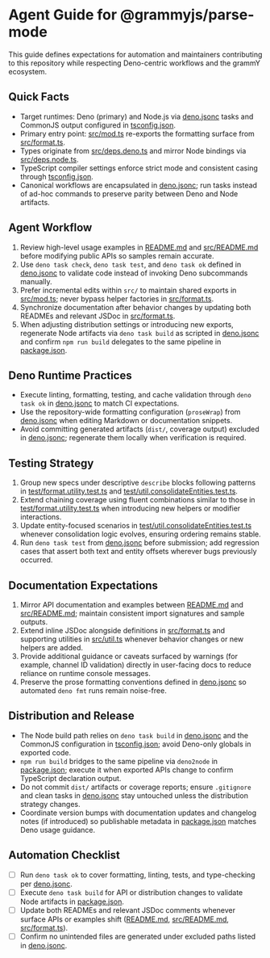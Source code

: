 # Agent Guide for @grammyjs/parse-mode

This guide defines expectations for automation and maintainers contributing to this repository while respecting Deno-centric workflows and the grammY ecosystem.

## Quick Facts

- Target runtimes: Deno (primary) and Node.js via [deno.jsonc](deno.jsonc:4) tasks and CommonJS output configured in [tsconfig.json](tsconfig.json:12).
- Primary entry point: [src/mod.ts](src/mod.ts:1) re-exports the formatting surface from [src/format.ts](src/format.ts:1).
- Types originate from [src/deps.deno.ts](src/deps.deno.ts:1) and mirror Node bindings via [src/deps.node.ts](src/deps.node.ts:1).
- TypeScript compiler settings enforce strict mode and consistent casing through [tsconfig.json](tsconfig.json:3).
- Canonical workflows are encapsulated in [deno.jsonc](deno.jsonc:4); run tasks instead of ad-hoc commands to preserve parity between Deno and Node artifacts.

## Agent Workflow

1. Review high-level usage examples in [README.md](README.md:12) and [src/README.md](src/README.md:12) before modifying public APIs so samples remain accurate.
2. Use `deno task check`, `deno task test`, and `deno task ok` defined in [deno.jsonc](deno.jsonc:4) to validate code instead of invoking Deno subcommands manually.
3. Prefer incremental edits within `src/` to maintain shared exports in [src/mod.ts](src/mod.ts:1); never bypass helper factories in [src/format.ts](src/format.ts:943).
4. Synchronize documentation after behavior changes by updating both READMEs and relevant JSDoc in [src/format.ts](src/format.ts:147).
5. When adjusting distribution settings or introducing new exports, regenerate Node artifacts via `deno task build` as scripted in [deno.jsonc](deno.jsonc:5) and confirm `npm run build` delegates to the same pipeline in [package.json](package.json:22).

## Deno Runtime Practices

- Execute linting, formatting, testing, and cache validation through `deno task ok` in [deno.jsonc](deno.jsonc:7) to match CI expectations.
- Use the repository-wide formatting configuration (`proseWrap`) from [deno.jsonc](deno.jsonc:18) when editing Markdown or documentation snippets.
- Avoid committing generated artifacts (`dist/`, coverage output) excluded in [deno.jsonc](deno.jsonc:12); regenerate them locally when verification is required.

## Testing Strategy

1. Group new specs under descriptive `describe` blocks following patterns in [test/format.utility.test.ts](test/format.utility.test.ts:5) and [test/util.consolidateEntities.test.ts](test/util.consolidateEntities.test.ts:5).
2. Extend chaining coverage using fluent combinations similar to those in [test/format.utility.test.ts](test/format.utility.test.ts:40) when introducing new helpers or modifier interactions.
3. Update entity-focused scenarios in [test/util.consolidateEntities.test.ts](test/util.consolidateEntities.test.ts:147) whenever consolidation logic evolves, ensuring ordering remains stable.
4. Run `deno task test` from [deno.jsonc](deno.jsonc:6) before submission; add regression cases that assert both text and entity offsets wherever bugs previously occurred.

## Documentation Expectations

1. Mirror API documentation and examples between [README.md](README.md:12) and [src/README.md](src/README.md:12); maintain consistent import signatures and sample outputs.
2. Extend inline JSDoc alongside definitions in [src/format.ts](src/format.ts:147) and supporting utilities in [src/util.ts](src/util.ts:1) whenever behavior changes or new helpers are added.
3. Provide additional guidance or caveats surfaced by warnings (for example, channel ID validation) directly in user-facing docs to reduce reliance on runtime console messages.
4. Preserve the prose formatting conventions defined in [deno.jsonc](deno.jsonc:18) so automated `deno fmt` runs remain noise-free.

## Distribution and Release

- The Node build path relies on `deno task build` in [deno.jsonc](deno.jsonc:5) and the CommonJS configuration in [tsconfig.json](tsconfig.json:12); avoid Deno-only globals in exported code.
- `npm run build` bridges to the same pipeline via `deno2node` in [package.json](package.json:22); execute it when exported APIs change to confirm TypeScript declaration output.
- Do not commit `dist/` artifacts or coverage reports; ensure `.gitignore` and clean tasks in [deno.jsonc](deno.jsonc:8) stay untouched unless the distribution strategy changes.
- Coordinate version bumps with documentation updates and changelog notes (if introduced) so publishable metadata in [package.json](package.json:3) matches Deno usage guidance.

## Automation Checklist

- [ ] Run `deno task ok` to cover formatting, linting, tests, and type-checking per [deno.jsonc](deno.jsonc:7).
- [ ] Execute `deno task build` for API or distribution changes to validate Node artifacts in [package.json](package.json:22).
- [ ] Update both READMEs and relevant JSDoc comments whenever surface APIs or examples shift ([README.md](README.md:12), [src/README.md](src/README.md:12), [src/format.ts](src/format.ts:147)).
- [ ] Confirm no unintended files are generated under excluded paths listed in [deno.jsonc](deno.jsonc:12).

